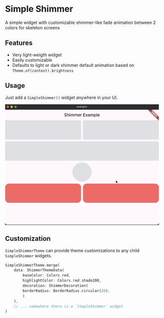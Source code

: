 # Simple Shimmer

A simple widget with customizable shimmer-like fade animation between 2 colors for skeleton screens

## Features

- Very light-weigth widget
- Easily customizable
- Defaults to light or dark shimmer default animation based on `Theme.of(context).brightness`

## Usage

Just add a `SimpleShimmer()` widget anywhere in your UI.

![Recording of simple shimmer](media/recording.gif)

## Customization

`SimpleShimmerTheme` can provide theme customizations to any child `SimpleShimmer` widgets.

```dart
SimpleShimmerTheme.merge(
    data: ShimmerThemeData(
        baseColor: Colors.red,
        highlightColor: Colors.red.shade200,
        decoration: ShimmerDecoration(
        borderRadius: BorderRadius.circular(20),
        )
    ),
    // ... somewhere there is a `SimpleShimmer` widget 
)
```
